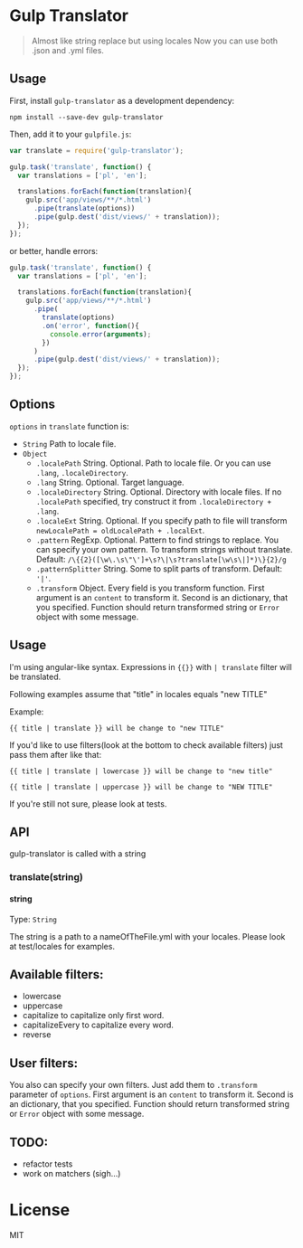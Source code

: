# Gulp Translator
> Almost like string replace but using locales
Now you can use both .json and .yml files.

## Usage

First, install `gulp-translator` as a development dependency:

```shell
npm install --save-dev gulp-translator
```

Then, add it to your `gulpfile.js`:

```javascript
var translate = require('gulp-translator');

gulp.task('translate', function() {
  var translations = ['pl', 'en'];

  translations.forEach(function(translation){
    gulp.src('app/views/**/*.html')
      .pipe(translate(options))
      .pipe(gulp.dest('dist/views/' + translation));
  });
});
```

or better, handle errors:
```javascript
gulp.task('translate', function() {
  var translations = ['pl', 'en'];

  translations.forEach(function(translation){
    gulp.src('app/views/**/*.html')
      .pipe(
        translate(options)
        .on('error', function(){
          console.error(arguments);
        })
      )
      .pipe(gulp.dest('dist/views/' + translation));
  });
});
```

## Options


`options` in `translate` function is:
  * `String` Path to locale file.
  * `Object`
    * `.localePath` String. Optional. Path to locale file.
    Or you can use `.lang`, `.localeDirectory`.
    * `.lang` String. Optional. Target language.
    * `.localeDirectory` String. Optional. Directory with locale files.
    If no `.localePath` specified, try construct it from `.localeDirectory + .lang`.
    * `.localeExt` String. Optional. If you specify path to file will transform
     `newLocalePath = oldLocalePath + .localExt`.
    * `.pattern` RegExp. Optional. Pattern to find strings to replace. You can specify your own pattern.
    To transform strings without translate.
    Default: `/\{{2}([\w\.\s\"\']+\s?\|\s?translate[\w\s\|]*)\}{2}/g`
    * `.patternSplitter` String. Some to split parts of transform. Default: `'|'`.
    * `.transform` Object. Every field is you transform function.
    First argument is an `content` to transform it.
    Second is an dictionary, that you specified.
    Function should return transformed string or `Error` object with some message.



## Usage

I'm using angular-like syntax. Expressions in `{{}}` with ` | translate `
filter will be translated.

Following examples assume that "title" in locales equals "new TITLE"

Example:
```
{{ title | translate }} will be change to "new TITLE"

```
If you'd like to use filters(look at the bottom to check available filters) just pass them after like that:

```
{{ title | translate | lowercase }} will be change to "new title"

```


```
{{ title | translate | uppercase }} will be change to "NEW TITLE"

```


If you're still not sure, please look at tests.

## API

gulp-translator is called with a string

### translate(string)

#### string
Type: `String`

The string is a path to a nameOfTheFile.yml with your locales. Please look at test/locales for examples.

## Available filters:

  - lowercase
  - uppercase
  - capitalize to capitalize only first word.
  - capitalizeEvery  to capitalize every word.
  - reverse

## User filters:

  You also can specify your own filters.
  Just add them to `.transform` parameter of `options`.
  First argument is an `content` to transform it.
  Second is an dictionary, that you specified.
  Function should return transformed string or `Error` object with some message.


## TODO:

  - refactor tests
  - work on matchers (sigh...)


# License
  MIT

